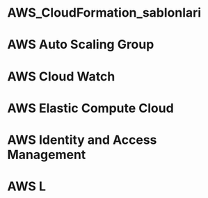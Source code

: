 # AWS_CloudFormation_sablonlari
# AWS Auto Scaling Group
# AWS Cloud Watch
# AWS Elastic Compute Cloud
# AWS Identity and Access Management
# AWS L
